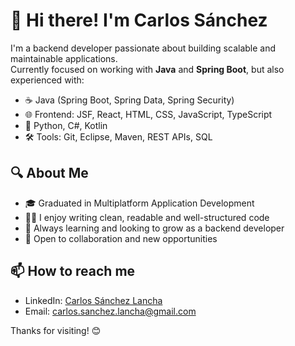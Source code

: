 # 👋 Hi there! I'm Carlos Sánchez

I'm a backend developer passionate about building scalable and maintainable applications.  
Currently focused on working with **Java** and **Spring Boot**, but also experienced with:

- ☕ Java (Spring Boot, Spring Data, Spring Security)
- 🌐 Frontend: JSF, React, HTML, CSS, JavaScript, TypeScript
- 🐍 Python, C#, Kotlin
- 🛠️ Tools: Git, Eclipse, Maven, REST APIs, SQL

## 🔍 About Me

- 🎓 Graduated in Multiplatform Application Development
- 👨‍💻 I enjoy writing clean, readable and well-structured code
- 🚀 Always learning and looking to grow as a backend developer
- 🤝 Open to collaboration and new opportunities

## 📫 How to reach me

- LinkedIn: [Carlos Sánchez Lancha](www.linkedin.com/in/carlos-sánchez-lancha-5a941613b)
- Email: carlos.sanchez.lancha@gmail.com

Thanks for visiting! 😊
